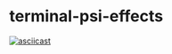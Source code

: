 # terminal-psi-effects
[![asciicast](https://asciinema.org/a/l9MzOIdK4TXaZBa5kB3OX5OmQ.svg)](https://asciinema.org/a/l9MzOIdK4TXaZBa5kB3OX5OmQ)